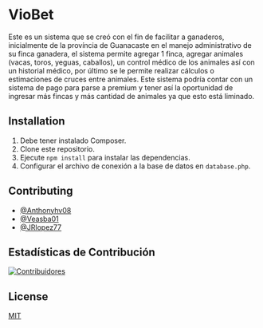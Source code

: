 # VioBet

Este es un sistema que se creó con el fin de facilitar a ganaderos, inicialmente de la província de Guanacaste en el manejo administrativo de su finca ganadera, el sistema permite agregar 1 finca, agregar animales (vacas, toros, yeguas, caballos), un control médico de los animales así con un historial médico, por último se le permite realizar cálculos o estimaciones de cruces entre animales. Este sistema podría contar con un sistema de pago para parse a premium y tener así la oportunidad de ingresar más fincas y más cantidad de animales ya que esto está liminado.

## Installation

1. Debe tener instalado Composer.
2. Clone este repositorio.
3. Ejecute  `npm install`  para instalar las dependencias.
4. Configurar el archivo de conexión a la base de datos en `database.php`.

## Contributing

- [@Anthonyhv08](https://github.com/Anthonyhv08)
- [@Veasba01](https://github.com/Veasba01)
- [@JRlopez77](https://github.com/JRlopez77)

## Estadísticas de Contribución
[![Contribuidores](https://img.shields.io/github/contributors/MoiZP99/VioBet)](https://github.com/MoiZP99/VioBet/graphs/contributors)


## License

[MIT](https://choosealicense.com/licenses/mit/)
